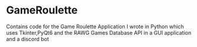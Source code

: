 # GameRoulette
Contains code for the Game Roulette Application I wrote in Python which uses Tkinter,PyQt6 and the RAWG Games Database API in a GUI application and a discord bot
